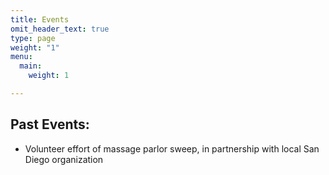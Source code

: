 ```yaml
---
title: Events
omit_header_text: true
type: page
weight: "1"
menu:
  main:
    weight: 1

---
```

## Past Events:

* Volunteer effort of massage parlor sweep, in partnership with local San Diego organization